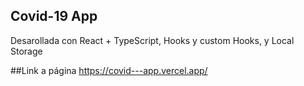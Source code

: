 ## Covid-19 App

Desarollada con React + TypeScript, Hooks y custom Hooks, y Local Storage

##Link a página
https://covid---app.vercel.app/
